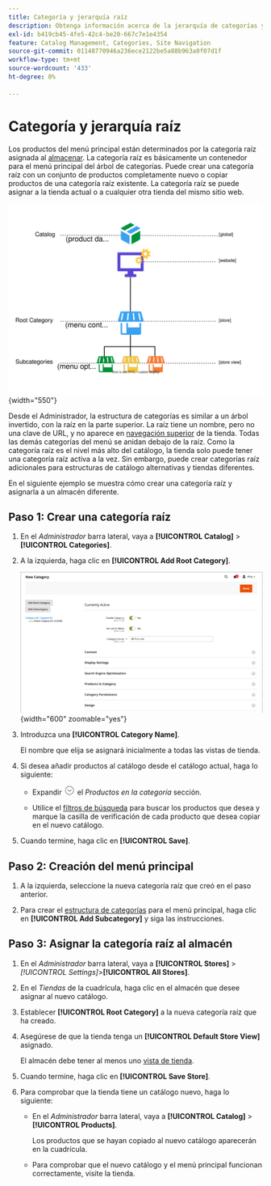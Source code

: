 ```yaml
---
title: Categoría y jerarquía raíz
description: Obtenga información acerca de la jerarquía de categorías y la categoría raíz, que actúa como contenedor para el menú principal del árbol de categorías.
exl-id: b419cb45-4fe5-42c4-be20-667c7e1e4354
feature: Catalog Management, Categories, Site Navigation
source-git-commit: 01148770946a236ece2122be5a88b963a0f07d1f
workflow-type: tm+mt
source-wordcount: '433'
ht-degree: 0%

---
```


# Categoría y jerarquía raíz

Los productos del menú principal están determinados por la categoría raíz asignada al [almacenar](../stores-purchase/stores.md#add-stores). La categoría raíz es básicamente un contenedor para el menú principal del árbol de categorías. Puede crear una categoría raíz con un conjunto de productos completamente nuevo o copiar productos de una categoría raíz existente. La categoría raíz se puede asignar a la tienda actual o a cualquier otra tienda del mismo sitio web.

![Diagrama de jerarquía de catálogo](./assets/catalog-hierarchy-scope.svg){width="550"}

Desde el Administrador, la estructura de categorías es similar a un árbol invertido, con la raíz en la parte superior. La raíz tiene un nombre, pero no una clave de URL, y no aparece en [navegación superior](navigation-top.md) de la tienda. Todas las demás categorías del menú se anidan debajo de la raíz. Como la categoría raíz es el nivel más alto del catálogo, la tienda solo puede tener una categoría raíz activa a la vez. Sin embargo, puede crear categorías raíz adicionales para estructuras de catálogo alternativas y tiendas diferentes.

En el siguiente ejemplo se muestra cómo crear una categoría raíz y asignarla a un almacén diferente.

## Paso 1: Crear una categoría raíz

1. En el _Administrador_ barra lateral, vaya a **[!UICONTROL Catalog]** > **[!UICONTROL Categories]**.

1. A la izquierda, haga clic en **[!UICONTROL Add Root Category]**.

   ![Nueva categoría raíz](./assets/category-root-ee.png){width="600" zoomable="yes"}

1. Introduzca una **[!UICONTROL Category Name]**.

   El nombre que elija se asignará inicialmente a todas las vistas de tienda.

1. Si desea añadir productos al catálogo desde el catálogo actual, haga lo siguiente:

   - Expandir ![Selector de expansión](../assets/icon-display-expand.png) el _Productos en la categoría_ sección.

   - Utilice el [filtros de búsqueda](../getting-started/admin-grid-controls.md) para buscar los productos que desea y marque la casilla de verificación de cada producto que desea copiar en el nuevo catálogo.

1. Cuando termine, haga clic en **[!UICONTROL Save]**.

## Paso 2: Creación del menú principal

1. A la izquierda, seleccione la nueva categoría raíz que creó en el paso anterior.

1. Para crear el [estructura de categorías](category-create.md) para el menú principal, haga clic en **[!UICONTROL Add Subcategory]** y siga las instrucciones.

## Paso 3: Asignar la categoría raíz al almacén

1. En el _Administrador_ barra lateral, vaya a **[!UICONTROL Stores]** > _[!UICONTROL Settings]_>**[!UICONTROL All Stores]**.

1. En el _Tiendas_ de la cuadrícula, haga clic en el almacén que desee asignar al nuevo catálogo.

1. Establecer **[!UICONTROL Root Category]** a la nueva categoría raíz que ha creado.

1. Asegúrese de que la tienda tenga un **[!UICONTROL Default Store View]** asignado.

   El almacén debe tener al menos uno [vista de tienda](../stores-purchase/store-views.md).

1. Cuando termine, haga clic en **[!UICONTROL Save Store]**.

1. Para comprobar que la tienda tiene un catálogo nuevo, haga lo siguiente:

   - En el _Administrador_ barra lateral, vaya a **[!UICONTROL Catalog]** > **[!UICONTROL Products]**.

     Los productos que se hayan copiado al nuevo catálogo aparecerán en la cuadrícula.

   - Para comprobar que el nuevo catálogo y el menú principal funcionan correctamente, visite la tienda.
